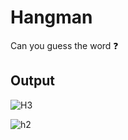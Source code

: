 # Hangman 

Can you guess the word ❓

## Output

![H3](https://user-images.githubusercontent.com/72495360/128616666-4ed20436-8ab3-436f-9cf0-3639bc384559.png)


![h2](https://user-images.githubusercontent.com/72495360/128616668-21b7d0ce-fbe6-4724-b5f0-05ce8c0db041.png)

